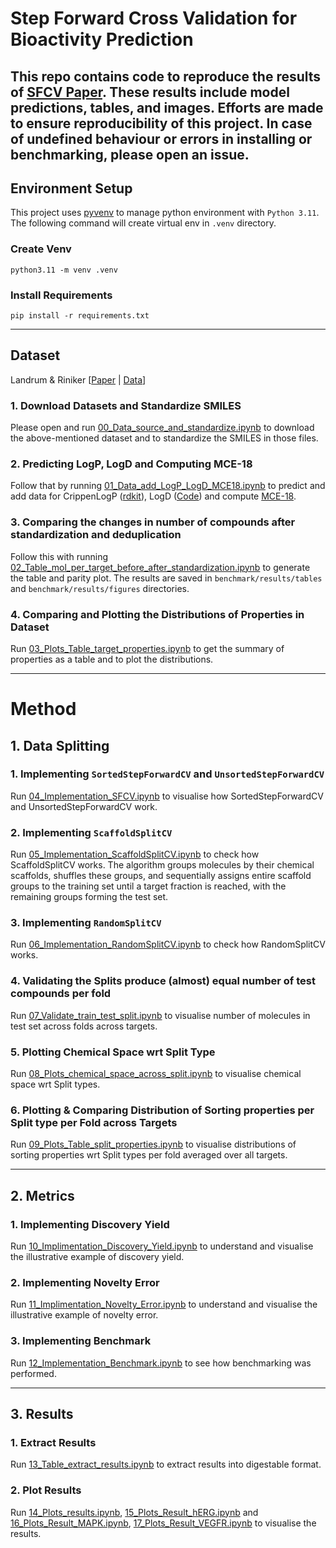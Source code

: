 # Step Forward Cross Validation for Bioactivity Prediction

This repo contains code to reproduce the results of [SFCV Paper]().
These results include model predictions, tables, and images.
Efforts are made to ensure reproducibility of this project.
In case of undefined behaviour or errors in installing or benchmarking, please open an issue.
---
## Environment Setup

This project uses [pyvenv](https://docs.python.org/3/library/venv.html) to manage python
environment with `Python 3.11`. The following command will create virtual env in `.venv` directory.

### Create Venv

```shell
python3.11 -m venv .venv
```

### Install Requirements

```shell
pip install -r requirements.txt
```

---
## Dataset

Landrum &
Riniker [[Paper](https://pubs.acs.org/doi/10.1021/acs.jcim.4c00049) | [Data](https://github.com/rinikerlab/overlapping_assays/tree/main/datasets/source_data)]

### 1. Download Datasets and Standardize SMILES

Please open and
  run [00_Data_source_and_standardize.ipynb](https://github.com/Manas02/sfcv/blob/main/notebook/00_Data_source_and_standardize.ipynb)
  to download the
above-mentioned dataset and to standardize the SMILES in those files.

### 2. Predicting LogP, LogD and Computing MCE-18

Follow that by
  running [01_Data_add_LogP_LogD_MCE18.ipynb](https://github.com/Manas02/sfcv/blob/main/notebook/01_Data_add_LogP_LogD_MCE18.ipynb)
to predict and add data for
CrippenLogP ([rdkit](https://www.rdkit.org/docs/GettingStartedInPython.html#descriptor-calculation)),
LogD ([Code](https://gist.github.com/PatWalters/7aebcd5b87ceb466db91b11e07ce3d21)) and
compute [MCE-18](https://pubs.acs.org/doi/abs/10.1021/acs.jmedchem.9b00004).

### 3. Comparing the changes in number of compounds after standardization and deduplication

Follow this with
  running [02_Table_mol_per_target_before_after_standardization.ipynb](https://github.com/Manas02/sfcv/blob/main/notebook/02_Table_mol_per_target_before_after_standardization.ipynb)
  to generate the table and parity plot. The results are saved in `benchmark/results/tables` and
  `benchmark/results/figures` directories. 

### 4. Comparing and Plotting the Distributions of Properties in Dataset

Run [03_Plots_Table_target_properties.ipynb](https://github.com/Manas02/sfcv/blob/main/notebook/03_Plots_Table_target_properties.ipynb)
to get the summary of properties as a table and to plot the distributions.

---
# Method

## 1. Data Splitting

### 1. Implementing `SortedStepForwardCV` and `UnsortedStepForwardCV`

Run [04_Implementation_SFCV.ipynb](https://github.com/Manas02/sfcv/blob/main/notebook/04_Implementation_SFCV.ipynb)
  to visualise how SortedStepForwardCV and UnsortedStepForwardCV work.

### 2. Implementing `ScaffoldSplitCV`

Run [05_Implementation_ScaffoldSplitCV.ipynb](https://github.com/Manas02/sfcv/blob/main/notebook/05_Implementation_ScaffoldSplitCV.ipynb)
to check how ScaffoldSplitCV works. The algorithm groups molecules by their chemical scaffolds, shuffles these groups,
and sequentially assigns entire scaffold groups to the training set until a target fraction is reached, with the
remaining groups forming the test set.

### 3. Implementing `RandomSplitCV`

Run [06_Implementation_RandomSplitCV.ipynb](https://github.com/Manas02/sfcv/blob/main/notebook/06_Implementation_RandomSplitCV.ipynb)
to check how RandomSplitCV works.

### 4. Validating the Splits produce (almost) equal number of test compounds per fold

Run [07_Validate_train_test_split.ipynb](https://github.com/Manas02/sfcv/blob/main/notebook/07_Validate_train_test_split.ipynb)
to visualise number of molecules in test set across folds across targets.

### 5. Plotting Chemical Space wrt Split Type

Run [08_Plots_chemical_space_across_split.ipynb](https://github.com/Manas02/sfcv/blob/main/notebook/08_Plots_chemical_space_across_split.ipynb)
to visualise chemical space wrt Split types.

### 6. Plotting & Comparing Distribution of Sorting properties per Split type per Fold across Targets

Run [09_Plots_Table_split_properties.ipynb](https://github.com/Manas02/sfcv/blob/main/notebook/09_Plots_Table_split_properties.ipynb)
to visualise distributions of sorting properties wrt Split types per fold averaged over all targets.

---
## 2. Metrics

### 1. Implementing Discovery Yield

Run [10_Implimentation_Discovery_Yield.ipynb](https://github.com/Manas02/sfcv/blob/main/notebook/10_Implimentation_Discovery_Yield.ipynb)
to understand and visualise the illustrative example of discovery yield.

### 2. Implementing Novelty Error

Run [11_Implimentation_Novelty_Error.ipynb](https://github.com/Manas02/sfcv/blob/main/notebook/11_Implimentation_Novelty_Error.ipynb)
to understand and visualise the illustrative example of novelty error.

### 3. Implementing Benchmark

Run [12_Implementation_Benchmark.ipynb](https://github.com/Manas02/sfcv/blob/main/notebook/12_Implementation_Benchmark.ipynb)
to see how benchmarking was performed.

---

## 3. Results

### 1. Extract Results

Run [13_Table_extract_results.ipynb](https://github.com/Manas02/sfcv/blob/main/notebook/13_Table_extract_results.ipynb)
to extract results into digestable format.

### 2. Plot Results

Run [14_Plots_results.ipynb](https://github.com/Manas02/sfcv/blob/main/notebook/14_Plots_results.ipynb),
[15_Plots_Result_hERG.ipynb](https://github.com/Manas02/sfcv/blob/main/notebook/15_Plots_Result_hERG.ipynb) and
[16_Plots_Result_MAPK.ipynb](https://github.com/Manas02/sfcv/blob/main/notebook/16_Plots_Result_MAPK.ipynb),
[17_Plots_Result_VEGFR.ipynb](https://github.com/Manas02/sfcv/blob/main/notebook/17_Plots_Result_VEGFR.ipynb) to
visualise the results.